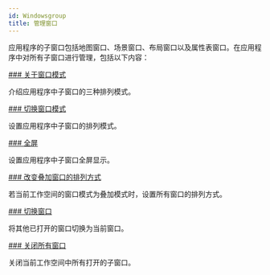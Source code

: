 ```yaml
---
id: Windowsgroup
title: 管理窗口
---
```

应用程序的子窗口包括地图窗口、场景窗口、布局窗口以及属性表窗口。在应用程序中对所有子窗口进行管理，包括以下内容：

[### 关于窗口模式](WindowsModel_Basic.html)

介绍应用程序中子窗口的三种排列模式。

[### 切换窗口模式](WindowsModel.html)

设置应用程序中子窗口的排列模式。

[### 全屏](FullScreen.html)

设置应用程序中子窗口全屏显示。

[### 改变叠加窗口的排列方式](WindowsArrange.html)

若当前工作空间的窗口模式为叠加模式时，设置所有窗口的排列方式。

[### 切换窗口](SetCurrentWindowButton.html)

将其他已打开的窗口切换为当前窗口。

[### 关闭所有窗口](CloseAllWindowsButton.html)

关闭当前工作空间中所有打开的子窗口。


